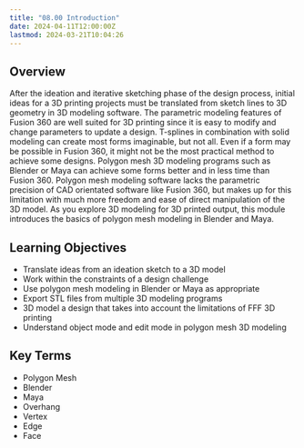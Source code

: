 ```yaml
---
title: "08.00 Introduction"
date: 2024-04-11T12:00:00Z
lastmod: 2024-03-21T10:04:26
---
```


## Overview

After the ideation and iterative sketching phase of the design process, initial ideas for a 3D printing projects must be translated from sketch lines to 3D geometry in 3D modeling software. The parametric modeling features of Fusion 360 are well suited for 3D printing since it is easy to modify and change parameters to update a design. T-splines in combination with solid modeling can create most forms imaginable, but not all. Even if a form may be possible in Fusion 360, it might not be the most practical method to achieve some designs. Polygon mesh 3D modeling programs such as Blender or Maya can achieve some forms better and in less time than Fusion 360. Polygon mesh modeling software lacks the parametric precision of CAD orientated software like Fusion 360, but makes up for this limitation with much more freedom and ease of direct manipulation of the 3D model. As you explore 3D modeling for 3D printed output, this module introduces the basics of polygon mesh modeling in Blender and Maya.

## Learning Objectives

- Translate ideas from an ideation sketch to a 3D model
- Work within the constraints of a design challenge
- Use polygon mesh modeling in Blender or Maya as appropriate
- Export STL files from multiple 3D modeling programs
- 3D model a design that takes into account the limitations of FFF 3D printing
- Understand object mode and edit mode in polygon mesh 3D modeling

## Key Terms

- Polygon Mesh
- Blender
- Maya
- Overhang
- Vertex
- Edge
- Face
